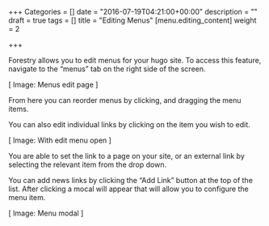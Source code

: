 +++
Categories = []
date = "2016-07-19T04:21:00+00:00"
description = ""
draft = true
tags = []
title = "Editing Menus"
[menu.editing_content]
weight = 2

+++

Forestry allows you to edit menus for your hugo site. To access this feature, navigate to the “menus” tab on the right side of the screen.

[ Image: Menus edit page ]

From here you can reorder menus by clicking, and dragging the menu items.

You can also edit individual links by clicking on the item you wish to edit.

[ Image: With edit menu open ]

You are able to set the link to a page on your site, or an external link by selecting the relevant item from the drop down.

You can add news links by clicking the “Add Link” button at the top of the list. After clicking a mocal will appear that will allow you to configure the menu item.

[ Image: Menu modal ]
